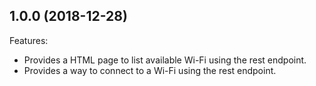 ## 1.0.0 (2018-12-28)

Features:
  - Provides a HTML page to list available Wi-Fi using the rest endpoint.
  - Provides a way to connect to a Wi-Fi using the rest endpoint.

<!--
    Markdown
    Copyright 2017-2019 MicroEJ Corp. All rights reserved.
    For demonstration purpose only.
    MicroEJ Corp. PROPRIETARY. Use is subject to license terms.
-->